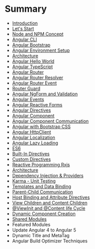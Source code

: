 # Summary

* [Introduction](README.md)
* [Let's Start](chapter1.md)
* [Node and NPM Concept](node-and-npm-concept.md)
* [Angular CLI](angular-cli.md)
* [Angular Bootstrap](angular-bootstrap.md)
* [Angular Environment Setup](angular-environment-setup.md)
* [Architecture](architecture.md)
* [Angular Hello World](angular-hello-world.md)
* [Angular TypeScript](angular-typescript.md)
* [Angular Router](angular-router.md)
* [Angular Router Resolver](angular-router-resolver.md)
* [Angular Router Event](angular-router-event.md)
* [Router Guard](router-guard.md)
* [Angular NgForm and Validation](angular-ngform-and-validation.md)
* [Angular Events](angular-events.md)
* [Angular Reactive Forms](angular-reactive-forms.md)
* [Angular Directives](angular-directives.md)
* [Angular Component](angular-component.md)
* [Angular Component Communication](angular-component-communication.md)
* [Angular with Bootstrap CSS](angular-with-bootstrap-css.md)
* [Angular HttpClient](angular-httpclient.md)
* [Angular Localization](angular-localization.md)
* [Angular Lazy Loading](angular-lazy-loading.md)
* [ES6](es6.md)
* [Built-In Directives](built-in-directives.md)
* [Custom Directives](custom-directives.md)
* [Reactive Programming Rxjs](reactive-programming-rxjs.md)
* [Architecture](architecture.md)
* [Dependency Injection & Providers](dependency-injection-and-providers.md)
* [Karma - Unit Testing](karma-unit-testing.md)
* [Templates and Data Binding](templates-and-data-binding.md)
* [Parent-Child Communication](parent-child-communication.md)
* [Host Binding and Attribute Directives](host-binding-and-attribute-directives.md)
* [View Children and Content Children](view-children-and-content-children.md)
* [@ViewInit and @Content life Cycle](viewinit-and-content-life-cycle.md)
* [Dynamic Component Creation](dynamic-component-creation.md)
* [Shared Modules](shared-modules.md)
* Featured Modules
* Update Angular 4 to Angular 5
* Dynamic Title and MetaTag
* Angular Build Optimizer Techniques


